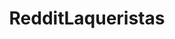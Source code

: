---
title: RedditLaqueristas
crosslinks:
- u_imguralbumbot
- malepolish
- youtubot
- livven
- HailCorporate
- youtubefactsbot
- RandomActsOfPolish
- john_yukis_bots
- SoakOff
- pitbulls
- chicago
- ignorantimgur
- askscience
- makeupexchange
- ProductPorn
- anti_gif_bot
- CoolCollections
- Nails
- botwatch
- starterpacks
---